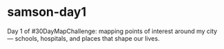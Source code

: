 # samson-day1
Day 1 of #30DayMapChallenge: mapping points of interest around my city — schools, hospitals, and places that shape our lives.
